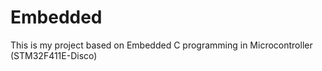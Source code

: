 # Embedded
This is my project based on Embedded C programming  in Microcontroller (STM32F411E-Disco)
